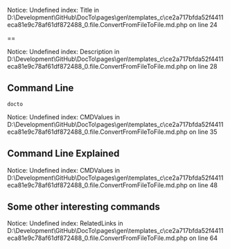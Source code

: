 
Notice: Undefined index: Title in D:\Development\GitHub\DocTo\pages\gen\templates_c\ce2a717bfda52f4411eca81e9c78af61df872488_0.file.ConvertFromFileToFile.md.php on line 24
        
==


Notice: Undefined index: Description in D:\Development\GitHub\DocTo\pages\gen\templates_c\ce2a717bfda52f4411eca81e9c78af61df872488_0.file.ConvertFromFileToFile.md.php on line 28


Command Line 
-

    docto 
Notice: Undefined index: CMDValues in D:\Development\GitHub\DocTo\pages\gen\templates_c\ce2a717bfda52f4411eca81e9c78af61df872488_0.file.ConvertFromFileToFile.md.php on line 35

Command Line Explained 
-


Notice: Undefined index: CMDValues in D:\Development\GitHub\DocTo\pages\gen\templates_c\ce2a717bfda52f4411eca81e9c78af61df872488_0.file.ConvertFromFileToFile.md.php on line 48


Some other interesting commands
-


Notice: Undefined index: RelatedLinks in D:\Development\GitHub\DocTo\pages\gen\templates_c\ce2a717bfda52f4411eca81e9c78af61df872488_0.file.ConvertFromFileToFile.md.php on line 64
    


